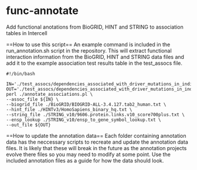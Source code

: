 # func-annotate
Add functional anotations from BioGRID, HINT and STRING to association tables in Intercell

==How to use this script==
An example command is included in the run_annotation.sh script in the repository. This will extract functional interaction information from the BioGRID, HINT and STRING data files and add it to the example association test results table in the test_assocs file.

	#!/bin/bash
	
	IN='./test_assocs/dependencies_associated_with_driver_mutations_in_individual_histotypes_ddr_qn_combmuts_v2_150806.txt'
	OUT='./test_assocs/dependencies_associated_with_driver_mutations_in_individual_histotypes_ddr_qn_combmuts_v2_150806_FIanno.txt'
	perl ./annotate_associations.pl \
	--assoc_file ${IN} \
	--biogrid_file ./BioGRID/BIOGRID-ALL-3.4.127.tab2_human.txt \
	--hint_file ./HINTv3/HomoSapiens_binary_hq.txt \
	--string_file ./STRING_v10/9606.protein.links.v10_score700plus.txt \
	--ensp_lookup ./STRING_v10/ensp_to_gene_symbol_lookup.txt \
	--out_file ${OUT}

==How to update the annotation data==
Each folder containing annotation data has the neccessary scripts to recreate and update the annotation data files. It is likely that these will break in the future as the annotation projects evolve there files so you may need to modify at some point. Use the included annotation files as a guide for how the data should look.




